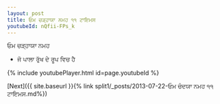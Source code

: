 ```yaml
---
layout: post
title: ਓਮ ਚੜ੍ਹਾਯਾ ਨਮਹ ੧੧ ਟਾਇਮਸ
youtubeId: nQfii-FPs_k
---
```

 
 
 ਓਮ ਚੜ੍ਹਾਯਾ ਨਮਹ  
 
 -  ਜੋ ਪਾਲਾ ਰੁੱਖ ਦੇ ਰੂਪ ਵਿਚ ਹੈ 
 
  
 
  
 
 
 
 
 
 


{% include youtubePlayer.html id=page.youtubeId %}
 
[Next]({{ site.baseurl }}{% link  split1/_posts/2013-07-22-ਓਮ ਚੰਦਯਾ ਨਮਹ ੧੧ ਟਾਇਮਸ.md%})
 
